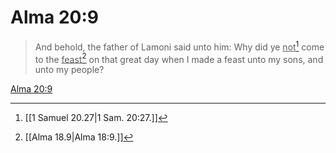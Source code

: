 # Alma 20:9

> And behold, the father of Lamoni said unto him: Why did ye <u>not</u>[^a] come to the <u>feast</u>[^b] on that great day when I made a feast unto my sons, and unto my people?

[Alma 20:9](https://www.churchofjesuschrist.org/study/scriptures/bofm/alma/20?lang=eng&id=p9#p9)


[^a]: [[1 Samuel 20.27|1 Sam. 20:27.]]
[^b]: [[Alma 18.9|Alma 18:9.]]
